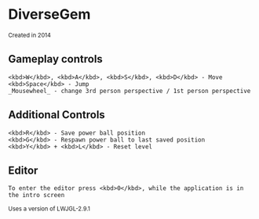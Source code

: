 # DiverseGem

<sub>Created in 2014</sub>

## Gameplay controls

    <kbd>W</kbd>, <kbd>A</kbd>, <kbd>S</kbd>, <kbd>D</kbd> - Move
    <kbd>Space</kbd> - Jump
    _Mousewheel_ - change 3rd person perspective / 1st person perspective

## Additional Controls

    <kbd>R</kbd> - Save power ball position
    <kbd>G</kbd> - Respawn power ball to last saved position
    <kbd>Y</kbd> + <kbd>L</kbd> - Reset level

## Editor

    To enter the editor press <kbd>0</kbd>, while the application is in the intro screen

<sub> Uses a version of LWJGL-2.9.1 </sub>
